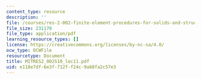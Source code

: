 ```yaml
---
content_type: resource
description: ''
file: /courses/res-2-002-finite-element-procedures-for-solids-and-structures-spring-2010/e118e7df6e3f712ff24c9a68fa2c57e3_MITRES2_002S10_lec11.pdf
file_size: 231170
file_type: application/pdf
learning_resource_types: []
license: https://creativecommons.org/licenses/by-nc-sa/4.0/
ocw_type: OCWFile
resourcetype: Document
title: MITRES2_002S10_lec11.pdf
uid: e118e7df-6e3f-712f-f24c-9a68fa2c57e3
---
```

